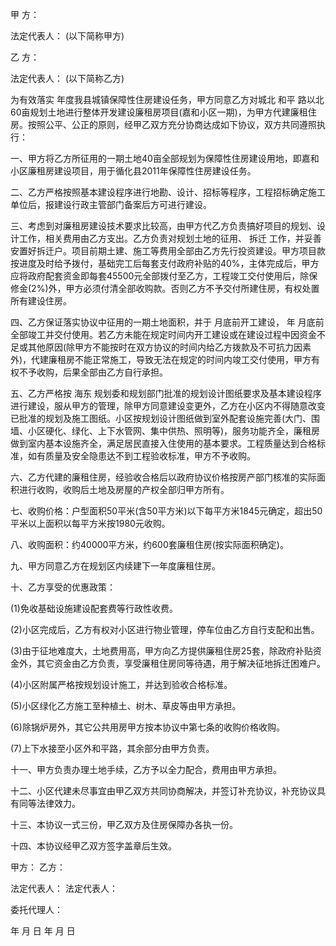 
 


甲 方：


法定代表人： (以下简称甲方)


乙 方：


法定代表人： (以下简称乙方)


为有效落实 年度我县城镇保障性住房建设任务，甲方同意乙方对城北
和平
路以北60亩规划土地进行整体开发建设廉租房项目(嘉和小区一期)，为甲方代建廉租住房。按照公平、公正的原则，经甲乙双方充分协商达成如下协议，双方共同遵照执行：


一、甲方将乙方所征用的一期土地40亩全部规划为保障性住房建设用地，即嘉和小区廉租房建设项目，用于循化县2011年保障性住房建设任务。


二、乙方严格按照基本建设程序进行地勘、设计、招标等程序，工程招标确定施工单位后，报建设行政主管部门备案后方可进行建设。


三、考虑到对廉租房建设技术要求比较高，由甲方代乙方负责搞好项目的规划、设计工作，相关费用由乙方支出。乙方负责对规划土地的征用、
拆迁
工作，并妥善安置好拆迁户。项目前期土建、施工等费用全部由乙方先行投资建设。甲方项目款按进度及时给予拨付，基础完工后每套支付政府补贴的40%，主体完成后，甲方应将政府配套资金即每套45500元全部拨付至乙方，工程竣工交付使用后，除保修金(2%)外，甲方必须付清全部收购款。否则乙方不予交付所建住房，有权处置所有建设住房。


四、乙方保证落实协议中征用的一期土地面积，并于 月底前开工建设， 年 月底前全部竣工并交付使用。若乙方未能在规定时间内开工建设或在建设过程中因资金不足或其他原因(除甲方不能按时在双方协议的时间内给乙方拨款及不可抗力因素外)，代建廉租房不能正常施工，导致无法在规定的时间内竣工交付使用，甲方有权不予收购，后果全部由乙方自行承担。


五、乙方严格按
海东
规划委和规划部门批准的规划设计图纸要求及基本建设程序进行建设，服从甲方的管理，除甲方同意建设变更外，乙方在小区内不得随意改变已批准的规划及施工图纸。小区按规划设计图纸做到室外配套设施完善(大门、围墙、小区硬化、绿化、上下水管网、集中供热、照明等)，服务功能齐全，廉租房做到室内基本设施齐全，满足居民直接入住使用的基本要求。工程质量达到合格标准，如有质量及安全隐患达不到工程验收标准，甲方不予收购。


六、乙方代建的廉租住房，经验收合格后以政府协议价格按房产部门核准的实际面积进行收购，收购后土地及房屋的产权全部归甲方所有。


七、收购价格：户型面积50平米(含50平方米)以下每平方米1845元确定，超出50平米以上面积以每平方米按1980元收购。


八、收购面积：约40000平方米，约600套廉租住房(按实际面积确定)。


九、甲方同意乙方在规划区内续建下一年度廉租住房。


十、乙方享受的优惠政策：


(1)免收基础设施建设配套费等行政性收费。


(2)小区完成后，乙方有权对小区进行物业管理，停车位由乙方自行支配和出售。


(3)由于征地难度大，土地费用高，甲方向乙方提供廉租住房25套，除政府补贴资金外，其它资金由乙方负责，享受廉租住房同等待遇，用于解决征地拆迁困难户。


(4)小区附属严格按规划设计施工，并达到验收合格标准。


(5)小区绿化乙方施工至种植土、树木、草皮等由甲方承担。


(6)除锅炉房外，其它公共用房甲方按本协议中第七条的收购价格收购。


(7)上下水接至小区外和平路，其余部分由甲方负责。


十一、甲方负责办理土地手续，乙方予以全力配合，费用由甲方承担。


十二、小区代建未尽事宜由甲乙双方共同协商解决，并签订补充协议，补充协议具有同等法律效力。


十三、本协议一式三份，甲乙双方及住房保障办各执一份。


十四、本协议经甲乙双方签字盖章后生效。


甲方： 乙方：


法定代表人： 法定代表人：


委托代理人：


年 月 日 年 月 日
 


 

 
 
 
 
 
  


  
 

  


  


  
 
 
 
 

